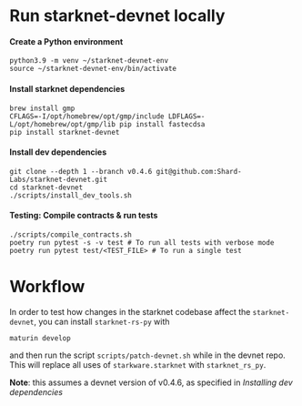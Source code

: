 # Run starknet-devnet locally

#### Create a Python environment
```
python3.9 -m venv ~/starknet-devnet-env
source ~/starknet-devnet-env/bin/activate
```

#### Install starknet dependencies
```
brew install gmp
CFLAGS=-I/opt/homebrew/opt/gmp/include LDFLAGS=-L/opt/homebrew/opt/gmp/lib pip install fastecdsa
pip install starknet-devnet
```

#### Install dev dependencies
```
git clone --depth 1 --branch v0.4.6 git@github.com:Shard-Labs/starknet-devnet.git
cd starknet-devnet
./scripts/install_dev_tools.sh
```

#### Testing: Compile contracts & run tests
```
./scripts/compile_contracts.sh
poetry run pytest -s -v test # To run all tests with verbose mode
poetry run pytest test/<TEST_FILE> # To run a single test
```

# Workflow
In order to test how changes in the starknet codebase affect the `starknet-devnet`, you can install `starknet-rs-py` with
```
maturin develop
```
and then run the script `scripts/patch-devnet.sh` while in the devnet repo.
This will replace all uses of `starkware.starknet` with `starknet_rs_py`.

**Note**: this assumes a devnet version of v0.4.6, as specified in _Installing dev dependencies_
